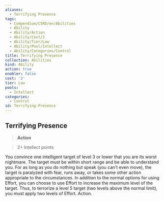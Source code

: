 ```yaml
---
aliases:
  - Terrifying Presence
tags:
  - Compendium/CSRD/en/Abilities
  - Ability
  - Ability/Action
  - Ability/Cost/2
  - Ability/Tier/Low
  - Ability/Pool/Intellect
  - Ability/Categories/Control
title: Terrifying Presence
collection: Abilities
kind: Ability
action: true
enabler: false
cost: '2'
tier: Low
pools:
  - Intellect
categories:
  - Control
id: Terrifying-Presence
---
```

## Terrifying Presence    
>**Action**    
>2+ Intellect points  
    
You convince one intelligent target of level 3 or lower that you are its worst nightmare. The target must be within short range and be able to understand you. For as long as you do nothing but speak (you can't even move), the target is paralyzed with fear, runs away, or takes some other action appropriate to the circumstances. In addition to the normal options for using Effort, you can choose to use Effort to increase the maximum level of the target. Thus, to terrorize a level 5 target (two levels above the normal limit), you must apply two levels of Effort. Action.
